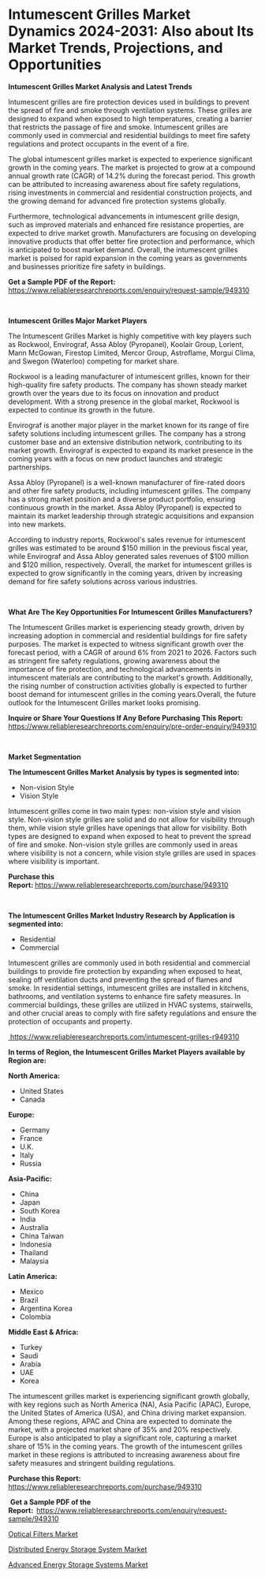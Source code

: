 <p><h1>Intumescent Grilles Market Dynamics 2024-2031: Also about Its Market Trends, Projections, and Opportunities</h1></p><p><strong>Intumescent Grilles Market Analysis and Latest Trends</strong></p>
<p><p>Intumescent grilles are fire protection devices used in buildings to prevent the spread of fire and smoke through ventilation systems. These grilles are designed to expand when exposed to high temperatures, creating a barrier that restricts the passage of fire and smoke. Intumescent grilles are commonly used in commercial and residential buildings to meet fire safety regulations and protect occupants in the event of a fire.</p><p>The global intumescent grilles market is expected to experience significant growth in the coming years. The market is projected to grow at a compound annual growth rate (CAGR) of 14.2% during the forecast period. This growth can be attributed to increasing awareness about fire safety regulations, rising investments in commercial and residential construction projects, and the growing demand for advanced fire protection systems globally.</p><p>Furthermore, technological advancements in intumescent grille design, such as improved materials and enhanced fire resistance properties, are expected to drive market growth. Manufacturers are focusing on developing innovative products that offer better fire protection and performance, which is anticipated to boost market demand. Overall, the intumescent grilles market is poised for rapid expansion in the coming years as governments and businesses prioritize fire safety in buildings.</p></p>
<p><strong>Get a Sample PDF of the Report:&nbsp;</strong> <a href="https://www.reliableresearchreports.com/enquiry/request-sample/949310">https://www.reliableresearchreports.com/enquiry/request-sample/949310</a></p>
<p>&nbsp;</p>
<p><strong>Intumescent Grilles Major Market Players</strong></p>
<p><p>The Intumescent Grilles Market is highly competitive with key players such as Rockwool, Envirograf, Assa Abloy (Pyropanel), Koolair Group, Lorient, Mann McGowan, Firestop Limited, Mercor Group, Astroflame, Morgui Clima, and Swegon (Waterloo) competing for market share.</p><p>Rockwool is a leading manufacturer of intumescent grilles, known for their high-quality fire safety products. The company has shown steady market growth over the years due to its focus on innovation and product development. With a strong presence in the global market, Rockwool is expected to continue its growth in the future.</p><p>Envirograf is another major player in the market known for its range of fire safety solutions including intumescent grilles. The company has a strong customer base and an extensive distribution network, contributing to its market growth. Envirograf is expected to expand its market presence in the coming years with a focus on new product launches and strategic partnerships.</p><p>Assa Abloy (Pyropanel) is a well-known manufacturer of fire-rated doors and other fire safety products, including intumescent grilles. The company has a strong market position and a diverse product portfolio, ensuring continuous growth in the market. Assa Abloy (Pyropanel) is expected to maintain its market leadership through strategic acquisitions and expansion into new markets.</p><p>According to industry reports, Rockwool's sales revenue for intumescent grilles was estimated to be around $150 million in the previous fiscal year, while Envirograf and Assa Abloy generated sales revenues of $100 million and $120 million, respectively. Overall, the market for intumescent grilles is expected to grow significantly in the coming years, driven by increasing demand for fire safety solutions across various industries.</p></p>
<p>&nbsp;</p>
<p><strong>What Are The Key Opportunities For Intumescent Grilles Manufacturers?</strong></p>
<p><p>The Intumescent Grilles market is experiencing steady growth, driven by increasing adoption in commercial and residential buildings for fire safety purposes. The market is expected to witness significant growth over the forecast period, with a CAGR of around 6% from 2021 to 2026. Factors such as stringent fire safety regulations, growing awareness about the importance of fire protection, and technological advancements in intumescent materials are contributing to the market's growth. Additionally, the rising number of construction activities globally is expected to further boost demand for intumescent grilles in the coming years.Overall, the future outlook for the Intumescent Grilles market looks promising.</p></p>
<p><strong>Inquire or Share Your Questions If Any Before Purchasing This Report:</strong> <a href="https://www.reliableresearchreports.com/enquiry/pre-order-enquiry/949310">https://www.reliableresearchreports.com/enquiry/pre-order-enquiry/949310</a></p>
<p>&nbsp;</p>
<p><strong>Market Segmentation</strong></p>
<p><strong>The Intumescent Grilles Market Analysis by types is segmented into:</strong></p>
<p><ul><li>Non-vision Style</li><li>Vision Style</li></ul></p>
<p><p>Intumescent grilles come in two main types: non-vision style and vision style. Non-vision style grilles are solid and do not allow for visibility through them, while vision style grilles have openings that allow for visibility. Both types are designed to expand when exposed to heat to prevent the spread of fire and smoke. Non-vision style grilles are commonly used in areas where visibility is not a concern, while vision style grilles are used in spaces where visibility is important.</p></p>
<p><strong>Purchase this Report:&nbsp;</strong><a href="https://www.reliableresearchreports.com/purchase/949310">https://www.reliableresearchreports.com/purchase/949310</a></p>
<p>&nbsp;</p>
<p><strong>The Intumescent Grilles Market Industry Research by Application is segmented into:</strong></p>
<p><ul><li>Residential</li><li>Commercial</li></ul></p>
<p><p>Intumescent grilles are commonly used in both residential and commercial buildings to provide fire protection by expanding when exposed to heat, sealing off ventilation ducts and preventing the spread of flames and smoke. In residential settings, intumescent grilles are installed in kitchens, bathrooms, and ventilation systems to enhance fire safety measures. In commercial buildings, these grilles are utilized in HVAC systems, stairwells, and other crucial areas to comply with fire safety regulations and ensure the protection of occupants and property.</p></p>
<p><a href="https://www.reliableresearchreports.com/intumescent-grilles-r949310">&nbsp;https://www.reliableresearchreports.com/intumescent-grilles-r949310</a></p>
<p><strong>In terms of Region, the Intumescent Grilles Market Players available by Region are:</strong></p>
<p>
    <p> <strong> North America: </strong>
        <ul>
            <li>United States</li>
            <li>Canada</li>
        </ul>
        </p> 
    <p> <strong> Europe: </strong>
        <ul>
            <li>Germany</li>
            <li>France</li>
            <li>U.K.</li>
            <li>Italy</li>
            <li>Russia</li>
        </ul>
        </p> 
    <p> <strong> Asia-Pacific: </strong>
        <ul>
            <li>China</li>
            <li>Japan</li>
            <li>South Korea</li>
            <li>India</li>
            <li>Australia</li>
            <li>China Taiwan</li>
            <li>Indonesia</li>
            <li>Thailand</li>
            <li>Malaysia</li>
        </ul>
        </p> 
    <p> <strong> Latin America: </strong>
        <ul>
            <li>Mexico</li>
            <li>Brazil</li>
            <li>Argentina Korea</li>
            <li>Colombia</li>
        </ul>
        </p> 
    <p> <strong> Middle East & Africa: </strong>
        <ul>
            <li>Turkey</li>
            <li>Saudi</li>
            <li>Arabia</li>
            <li>UAE</li>
            <li>Korea</li>
        </ul>
    </p>
    </p>
<p><p>The intumescent grilles market is experiencing significant growth globally, with key regions such as North America (NA), Asia Pacific (APAC), Europe, the United States of America (USA), and China driving market expansion. Among these regions, APAC and China are expected to dominate the market, with a projected market share of 35% and 20% respectively. Europe is also anticipated to play a significant role, capturing a market share of 15% in the coming years. The growth of the intumescent grilles market in these regions is attributed to increasing awareness about fire safety measures and stringent building regulations.</p></p>
<p><strong>Purchase this Report: </strong><a href="https://www.reliableresearchreports.com/purchase/949310">https://www.reliableresearchreports.com/purchase/949310</a></p>
<p>&nbsp;<strong>Get a Sample PDF of the Report:&nbsp;&nbsp;</strong><a href="https://www.reliableresearchreports.com/enquiry/request-sample/949310">https://www.reliableresearchreports.com/enquiry/request-sample/949310</a></p>
<p><strong></strong></p>
<p><p><a href="https://view.publitas.com/reportprime-1/optical-filters-market-trends-focusing-on-optical-filters-market-insight-and-forecast-analysis-2024-2031/">Optical Filters Market</a></p><p><a href="https://github.com/kimjmgeh81/Market-Research-Report-List-1/blob/main/distributed-energy-storage-system-market.md">Distributed Energy Storage System Market</a></p><p><a href="https://github.com/kmtkihkn89/Market-Research-Report-List-1/blob/main/advanced-energy-storage-systems-market.md">Advanced Energy Storage Systems Market</a></p></p>